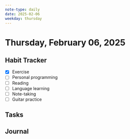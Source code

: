 ```yaml
---
note-type: daily
date: 2025-02-06
weekday: thursday
---
```


# Thursday, February 06, 2025

## Habit Tracker

- [x] Exercise
- [ ] Personal programming
- [ ] Reading
- [ ] Language learning
- [ ] Note-taking
- [ ] Guitar practice

## Tasks

## Journal

